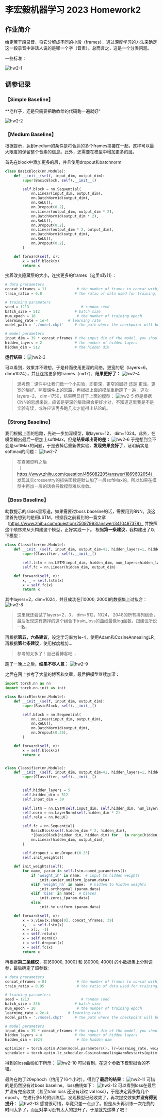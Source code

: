 # 李宏毅机器学习 2023 Homework2


## 作业简介
给定若干段录音，将它分解成不同的小段（frames），通过深度学习的方法来确定这一段录音中讲话人说的是哪一个字（音素）。总而言之，这是一个分类问题。

一些标准：

![hw2-1](/img/hw2-1.png)

## 调参记录

### 【Simple Baseline】
**老样子，还是只需要把助教给的代码跑一遍就好“

![hw2-2](/img/hw2-2.png)

### 【Medium Baseline】
根据提示，达到medium的条件是将合适的多个frames拼接在一起，这样可以最大限度的保留整个音素的信息。此外，还需要在模型中增加更多的层。

首先在block中添加更多的层，并且使用dropout和batchnorm
```python
class BasicBlock(nn.Module):
    def __init__(self, input_dim, output_dim):
        super(BasicBlock, self).__init__()

        self.block = nn.Sequential(
            nn.Linear(input_dim, output_dim),
            nn.BatchNorm1d(output_dim),
            nn.ReLU(),
            nn.Dropout(0.2),
            nn.Linear(output_dim, output_dim * 2),
            nn.BatchNorm1d(output_dim * 2),
            nn.ReLU(),
            nn.Dropout(0.2),
            nn.Linear(output_dim * 2, output_dim),
            nn.BatchNorm1d(output_dim),
            nn.ReLU(),
            nn.Dropout(0.2),
        )

    def forward(self, x):
        x = self.block(x)
        return x
```

接着改变隐藏层的大小，连接更多的frames（这里n取11）：
```python
# data prarameters
concat_nframes = 11              # the number of frames to concat with, n must be odd (total 2k+1 = n frames)
train_ratio = 0.8               # the ratio of data used for training, the rest will be used for validation

# training parameters
seed = 1213                        # random seed
batch_size = 512                # batch size
num_epoch = 10                   # the number of training epoch
learning_rate = 1e-4         # learning rate
model_path = './model.ckpt'     # the path where the checkpoint will be saved

# model parameters
input_dim = 39 * concat_nframes # the input dim of the model, you should not change the value
hidden_layers = 2               # the number of hidden layers
hidden_dim = 512                # the hidden dim
```

**运行结果：**
![hw2-3](/img/hw2-3.png)

可以看到，效果并不理想。于是转而使用更深的网络，更宽的层（layers=6，dim=1024），并且连接更多的frames（n=17），**结果更好了：**
![hw2-4](/img/hw2-4.png)

>思考题：课件中让我们做一个小实验，即更深，更窄的层好 还是 更浅，更宽的层好。照着课件上的思路，再根据上面的模型重新跑了一遍，这次layers=2， dim=1750，结果明显好于上面的模型：
>![hw2-5](/img/hw2-5.png)
>但是根据CNN的思想来说，应该是更深的层效果会更好才对，不知道这里我是不是实验有误，或许应该再多跑几次才能得出结论的。

### 【Strong Baseline】
我们根据上面的思路，先进一步加深模型，取layers=12， dim=1024。此外，在模型输出最后一层加上softMax，但是**结果却出奇的差：**
![hw2-6](/img/hw2-6.png)
于是想到会不会是softMax的问题，于是去掉后重新做实验，**发现效果变好了**，证明确实是softmax的问题：
![hw2-7](/img/hw2-7.png)

>在查阅资料之后（https://www.zhihu.com/question/456082205/answer/1869602054）
>发现其实crossentry的损失函数是默认加了一层softMax的，所以如果在模型中再加一层的话会导致模型难以收敛。

### 【Boss Baseline】
助教提示的slides里写道，如果需要过boss baseline的话，需要用到RNN。我这里首先想到的是用LSTM。根据我之前看到的一篇文章（https://www.zhihu.com/question/25097993/answer/3410497378） 并按照这个顺序来从头构建这个模型，正好实践一下。
根据**第一条建议**，我构建出了以下模型：
```python
class Classifier(nn.Module):
    def __init__(self, input_dim, output_dim=41, hidden_layers=1, hidden_dim=256):
        super(Classifier, self).__init__()

        self.lstm = nn.LSTM(input_dim, hidden_dim, num_layers=hidden_layers, batch_first=True)
        self.fc = nn.Linear(hidden_dim, output_dim)

    def forward(self, x):
        x, _ = self.lstm(x)
        x = self.fc(x)
        return x
```
其中layers=2，dim=1024，并且成功在[10000, 2000]的数据集上过拟合：
![hw2-8](/img/hw2-8.png)

>这里我还尝试了layers=2，3， dim=512，1024， 2048的所有排列组合，最后发现这有选择的这个组合下train_loss的曲线最像log函数，跟建议所说一致。

再根据**第五，六条建议**，设定学习率为1e-4，使用Adam和CosineAnnealingLR。
再根据**第七条建议**，使用梯度裁剪...

>参考的太多了！自己看博客吧... 

跑了一晚上之后，**结果不尽人意：**
![hw2-9](/img/hw2-9.png)

之后在网上参考了大量的博客和文章，最后把模型继续加深：
```python
import torch.nn as nn
import torch.nn.init as init

class BasicBlock(nn.Module):
    def __init__(self, input_dim, output_dim):
        super(BasicBlock, self).__init__()

        self.block = nn.Sequential(
            nn.Linear(input_dim, output_dim),
            nn.ReLU(),
            nn.BatchNorm1d(output_dim),
            nn.Dropout(0.25),
        )

    def forward(self, x):
        x = self.block(x)
        return x


class Classifier(nn.Module):
    def __init__(self, input_dim, output_dim=41, hidden_layers=1, hidden_dim=256):
        super(Classifier, self).__init__()

        
        self.hidden_layers = 5
        self.hidden_dim = 512
        self.input_dim = 39
        
        self.lstm = nn.LSTM(self.input_dim, self.hidden_dim, num_layers=self.hidden_layers,dropout=0.25,batch_first=True,bidirectional=True)
        self.norm = nn.LayerNorm(self.hidden_dim * 2)
        self.relu = nn.ReLU()

        self.fc = nn.Sequential(
            BasicBlock(self.hidden_dim * 2, hidden_dim),
            *[BasicBlock(hidden_dim, hidden_dim) for _ in range(hidden_layers)],
            nn.Linear(hidden_dim, output_dim),
        )
        
        self.dropout = nn.Dropout(0.25)
        self.init_weights()

    def init_weights(self):
        for name, param in self.lstm.named_parameters():
            if 'weight_ih' in name:  # input to hidden weights
                init.xavier_uniform_(param.data)
            elif 'weight_hh' in name:  # hidden to hidden weights
                init.orthogonal_(param.data)
            elif 'bias' in name:  # biases
                init.zeros_(param.data)
            else:
                init.he_uniform_(param.data)

    def forward(self, x):
        x = x.view(x.shape[0], concat_nframes, 39)
        x, _ = self.lstm(x)
        x = x[:, -1]
        x = self.relu(x)
        x = self.norm(x)
        x = self.dropout(x)
        x = self.fc(x)
        return x
```

再根据**第二条建议**，在[60000, 3000] 和 [80000, 4000] 的小数据集上分别调参，最后确定了超参数:
```python
# data prarameters
concat_nframes = 81              # the number of frames to concat with, n must be odd (total 2k+1 = n frames)
train_ratio = 0.95               # the ratio of data used for training, the rest will be used for validation

# training parameters
seed = 1213                        # random seed
batch_size = 256                # batch size
num_epoch = 20                   # the number of training epoch
learning_rate = 2e-4         # learning rate
model_path = './model.ckpt'     # the path where the checkpoint will be saved

# model parameters
input_dim = 39 * concat_nframes # the input dim of the model, you should not change the value
hidden_layers = 4               # the number of hidden layers
hidden_dim = 1024                # the hidden dim

optimizer = torch.optim.Adam(model.parameters(), lr=learning_rate, weight_decay=1e-5)
scheduler = torch.optim.lr_scheduler.CosineAnnealingWarmRestarts(optimizer,T_0=2,T_mult=2,eta_min=0.1 * learning_rate)
```
得到的loss曲线如下所示：
![hw2-10](/img/hw2-10.png)
可以看到，在这个参数下模型拟合的不错。

最终在跑了20ephoch（约用了16个小时），得到了**最后的结果**：
![hw2-11](/img/hw2-11.png)
可惜的是仍然没有过boss baseline。loss曲线如下：
![hw2-12](/img/hw2-12.png)
可以看到loss在最后并没有完全收敛（甚至train loss 还没有超过 val loss），于是决定再多跑几个epoch。
在进行多5轮的训练后，发现模型已经收敛了，再次提交效果**并没有得到提升**：
![hw2-13](/img/hw2-13.png)
感觉很可惜，毕竟只差一点点了。但是从头再训练一次花费的时间太多了，而且对学习没有太大的提升了，于是就先这样了吧！
